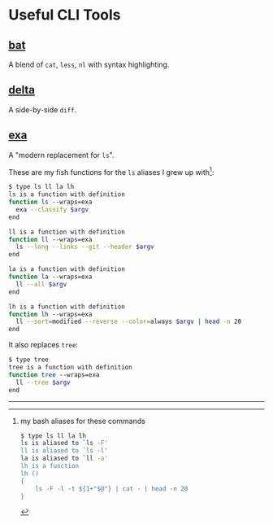 # Useful CLI Tools

## [bat][bat]

A blend of `cat`, `less`, `nl` with syntax highlighting.

## [delta][delta]

A side-by-side `diff`.

## [exa][exa]

A "modern replacement for `ls`".

These are my fish functions for the `ls` aliases I grew up with[^bash-aliases]:
```sh
$ type ls ll la lh
ls is a function with definition
function ls --wraps=exa
  exa --classify $argv
end

ll is a function with definition
function ll --wraps=exa
  ls --long --links --git --header $argv
end

la is a function with definition
function la --wraps=exa
  ll --all $argv
end

lh is a function with definition
function lh --wraps=exa
  ll --sort=modified --reverse --color=always $argv | head -n 20
end
```

It also replaces `tree`:
```sh
$ type tree
tree is a function with definition
function tree --wraps=exa
  ll --tree $argv
end
```
---

[bat]: https://github.com/sharkdp/bat
[delta]: https://dandavison.github.io/delta/
[exa]: https://the.exa.website

[^bash-aliases]: my bash aliases for these commands

    ```bash
    $ type ls ll la lh
    ls is aliased to `ls -F'
    ll is aliased to `ls -l'
    la is aliased to `ll -a'
    lh is a function
    lh ()
    {
        ls -F -l -t ${1+"$@"} | cat - | head -n 20
    }
    ```
